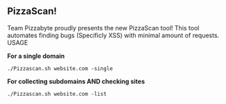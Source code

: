 <h2>PizzaScan!</h2>

Team Pizzabyte proudly presents the new PizzaScan tool! This tool automates finding bugs (Specificly XSS) with minimal amount of requests.
USAGE

<b>For a single domain</b>

```
./Pizzascan.sh website.com -single
```

<b>For collecting subdomains AND checking sites</b>

```
./Pizzascan.sh website.com -list
```
